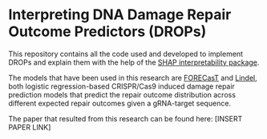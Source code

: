 # Interpreting DNA Damage Repair Outcome Predictors (DROPs)
This repository contains all the code used and developed to implement DROPs and explain them with the help of the [SHAP interpretability package](https://github.com/slundberg/shap). 

The models that have been used in this research are [FORECasT](https://github.com/felicityallen/SelfTarget) and [Lindel](https://github.com/shendurelab/Lindel), both logistic regression-based CRISPR/Cas9 induced damage repair prediction models that predict the repair outcome distribution across different expected repair outcomes given a gRNA-target sequence.

The paper that resulted from this research can be found here: [INSERT PAPER LINK]

